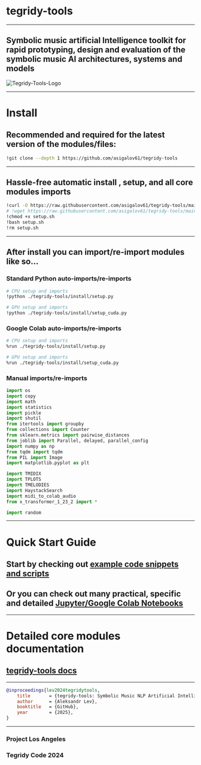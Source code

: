 # tegridy-tools

***

## Symbolic music artificial Intelligence toolkit for rapid prototyping, design and evaluation of the symbolic music AI architectures, systems and models

![Tegridy-Tools-Logo](https://github.com/user-attachments/assets/25539aeb-c4fa-4a84-ae43-f73c1db3fe9b)

***

# Install

## Recommended and required for the latest version of the modules/files: 

```sh
!git clone --depth 1 https://github.com/asigalov61/tegridy-tools
```

***

## Hassle-free automatic install , setup, and all core modules imports

```sh
!curl -O https://raw.githubusercontent.com/asigalov61/tegridy-tools/main/install/setup.sh
# !wget https://raw.githubusercontent.com/asigalov61/tegridy-tools/main/install/setup.sh
!chmod +x setup.sh
!bash setup.sh
!rm setup.sh
```

***

## After install you can import/re-import modules like so...

### Standard Python auto-imports/re-imports

```sh
# CPU setup and imports
!python ./tegridy-tools/install/setup.py
```

```sh
# GPU setup and imports
!python ./tegridy-tools/install/setup_cuda.py
```

### Google Colab auto-imports/re-imports

```sh
# CPU setup and imports
%run ./tegridy-tools/install/setup.py
```

```sh
# GPU setup and imports
%run ./tegridy-tools/install/setup_cuda.py
```

### Manual imports/re-imports

```python
import os
import copy
import math
import statistics
import pickle
import shutil
from itertools import groupby
from collections import Counter
from sklearn.metrics import pairwise_distances
from joblib import Parallel, delayed, parallel_config
import numpy as np
from tqdm import tqdm
from PIL import Image
import matplotlib.pyplot as plt

import TMIDIX
import TPLOTS
import TMELODIES
import HaystackSearch
import midi_to_colab_audio
from x_transformer_1_23_2 import *

import random
```

***

# Quick Start Guide

## Start by checking out [example code snippets and scripts](https://github.com/asigalov61/tegridy-tools/tree/main/Examples)

## Or you can check out many practical, specific and detailed [Jupyter/Google Colab Notebooks](https://github.com/asigalov61/tegridy-tools/tree/main/tegridy-tools/notebooks)

***

# Detailed core modules documentation

## [tegridy-tools docs](https://github.com/asigalov61/tegridy-tools/tree/main/docs)

***

```bibtex
@inproceedings{lev2024tegridytools,
    title       = {tegridy-tools: Symbolic Music NLP Artificial Intelligence Toolkit},
    author      = {Aleksandr Lev},
    booktitle   = {GitHub},
    year        = {2025},
}
```
***

### Project Los Angeles
### Tegridy Code 2024
